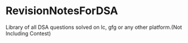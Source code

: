 # RevisionNotesForDSA
Library of all DSA questions solved on lc, gfg or any other platform.(Not Including Contest)
